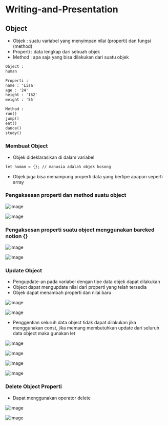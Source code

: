 # Writing-and-Presentation
## **Object**
- Objek : suatu variabel yang menyimpan nilai (properti) dan fungsi (method)
- Properti : data lengkap dari sebuah objek
- Method : apa saja yang bisa dilakukan dari suatu objek

```html
Object : 
human

Properti : 
name : 'Lisa'
age : '24'
height : '162'
weight : '55'

Method :
run()
jump()
eat()
dance()
study()
```

### **Membuat Object**
- Objek dideklarasikan di dalam variabel
```html
let human = {}; // manusia adalah objek kosong
```
- Objek juga bisa menampung properti data yang bertipe apapun seperti array

### **Pengaksesan properti dan method suatu object**

![image](https://user-images.githubusercontent.com/85721113/194734305-8f8491df-b698-47be-abae-6bc1d730ab7d.png)

![image](https://user-images.githubusercontent.com/85721113/194734308-b7fa79e8-5dbb-462e-85c3-7cead6ad5a20.png)

### **Pengaksesan properti suatu object menggunakan barcked notion {}**

![image](https://user-images.githubusercontent.com/85721113/194734431-a7b01328-4337-4373-9c97-1af006cb813f.png)

![image](https://user-images.githubusercontent.com/85721113/194734442-cdbe9480-7c24-4635-a251-a8922d48c13b.png)

### **Update Object**
- Pengupdate-an pada variabel dengan tipe data objek dapat dilakukan
- Object dapat mengupdate nilai dari properti yang telah tersedia
- Objek dapat menambah properti dan nilai baru

![image](https://user-images.githubusercontent.com/85721113/194735577-3a341089-2dc9-434c-a0a4-ca1262c58343.png)

![image](https://user-images.githubusercontent.com/85721113/194735586-4b6d8f12-efa3-417a-848d-17b0a5b3b000.png)

- Penggentian seluruh data object tidak dapat dilakukan jika menggunakan const, jika memang membutuhkan update dari seluruh data object maka gunakan let

![image](https://user-images.githubusercontent.com/85721113/194735820-22f5f686-d851-4be9-bdf9-d9b6fa68ac98.png)

![image](https://user-images.githubusercontent.com/85721113/194735816-ccfbaa0d-009b-4960-b090-8f05a52c5b2d.png)

![image](https://user-images.githubusercontent.com/85721113/194735852-dbb3c9b7-8539-4215-9584-3645aabd4588.png)

![image](https://user-images.githubusercontent.com/85721113/194735904-054b343f-2409-4d15-9142-8c930f2b7010.png)

### **Delete Object Properti**
- Dapat menggunakan operator delete

![image](https://user-images.githubusercontent.com/85721113/194735941-7703671b-c6b8-4b43-b750-fe454cf7f1c8.png)

![image](https://user-images.githubusercontent.com/85721113/194735946-7dbf4ebb-6cae-4e7f-aa7d-d30c387727dc.png)








